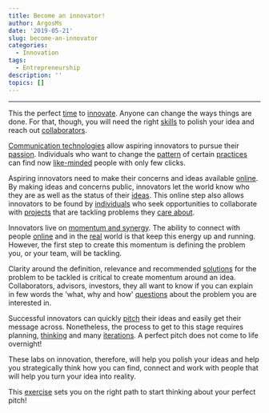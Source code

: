 ```yaml
---
title: Become an innovator!
author: ArgosMs
date: '2019-05-21'
slug: become-an-innovator
categories:
  - Innovation
tags:
  - Entrepreneurship
description: ''
topics: []
---
```


***

This the perfect [time](https://www.emeraldinsight.com/doi/full/10.1108/00251741211194921) to [innovate](https://www.youtube.com/watch?v=NugRZGDbPFU). Anyone can change the ways things are done. For that, though, you will need the right [skills](https://www.emeraldinsight.com/doi/full/10.1108/14601060810845268) to polish your idea and reach out [collaborators](https://voxeu.org/content/where-does-innovation-come).

[Communication technologies](https://www.sciencedirect.com/science/article/pii/S0898589807000575) allow aspiring innovators to pursue their [passion](https://link.springer.com/chapter/10.1007/978-1-4020-3803-7_52). Individuals who want to change the [pattern](https://www.youtube.com/watch?v=-SVm_GuYT2A) of certain [practices](https://www.emeraldinsight.com/doi/full/10.1108/JSTP-02-2014-0028) can find now [like-minded](https://medium.com/globalonlineacademy/vision-action-reflection-using-online-spaces-for-professional-learning-4fc3e7b9a6ec) people with only few clicks. 

Aspiring innovators need to make their concerns and ideas available [online](https://memeburn.com/2014/09/6-online-spaces-where-you-should-be-growing-your-presence/). By making ideas and concerns public, innovators let the world know who they are as well as the status of their [ideas](https://link.springer.com/chapter/10.1007/978-3-319-22389-6_13). This online step also allows innovators to be found by [individuals](https://journals.sagepub.com/doi/abs/10.1177/0276146708325382) who seek opportunities to collaborate with [projects](https://link.springer.com/article/10.1007/s10639-016-9483-z) that are tackling problems they [care about](https://www.emeraldinsight.com/doi/full/10.1108/10748121111107672?fullSc=1).

Innovators live on [momentum and synergy](https://www.emailout.com/maintain-startup-momentum/). The ability to connect with people [online](https://www.tandfonline.com/doi/abs/10.1080/00207540701224582) and in the [real](https://www.nuiteq.com/company/blog/characteristics-of-innovative-learning-spaces-that-you-should-know) world is that keep this energy up and running. However, the first step to create this momentum is defining the problem you, or your team, will be tackling.

Clarity around the definition, relevance and recommended [solutions](http://pedrotrillo.com/wp-content/uploads/2016/01/Whatisdisruptiveinnovation.pdf) for the problem to be tackled is critical to create momentum around an idea. Collaborators, advisors, investors, they all want to know if you can explain in few words the 'what, why and how' [questions](https://www.score.org/blog/elevator-pitch-what-why-and-how) about the problem you are interested in. 

Successful innovators can quickly [pitch](http://www.mrgriffin.org/FHSWEB/ENT/articles/ThePerfectElevatorPitch.pdf) their ideas and easily get their message across. Nonetheless, the process to get to this stage requires planning, [thinking](https://www.entrepreneur.com/article/238545) and many [iterations](https://search.proquest.com/openview/24ef056270cbe1f56d751ef5807a26ac/1?cbl=47961&pq-origsite=gscholar). A perfect pitch does not come to life overnight! 

These labs on innovation, therefore, will help you polish your ideas and help you strategically think how you can find, connect and work with people that will help you turn your idea into reality. 

This [exercise](https://www.creatlr.com/template/TAyVOS99Dq2hPirLHm5jsh/elevator-pitch-canvas/) sets you on the right path to start thinking about your perfect pitch!









